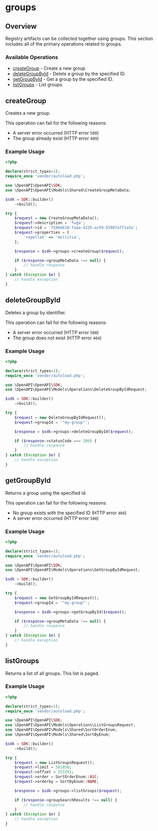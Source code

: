 # groups

## Overview

Registry artifacts can be collected together using groups. This section includes all of the primary operations related to groups.

### Available Operations

* [createGroup](#creategroup) - Create a new group
* [deleteGroupById](#deletegroupbyid) - Delete a group by the specified ID.
* [getGroupById](#getgroupbyid) - Get a group by the specified ID.
* [listGroups](#listgroups) - List groups

## createGroup

Creates a new group.

This operation can fail for the following reasons:

* A server error occurred (HTTP error `500`)
* The group already exist (HTTP error `409`)


### Example Usage

```php
<?php

declare(strict_types=1);
require_once 'vendor/autoload.php';

use \OpenAPI\OpenAPI\SDK;
use \OpenAPI\OpenAPI\Models\Shared\CreateGroupMetaData;

$sdk = SDK::builder()
    ->build();

try {
    $request = new CreateGroupMetaData();
    $request->description = 'fuga';
    $request->id = '7596eb10-faaa-4235-ac59-55907aff1a3a';
    $request->properties = [
        'repellat' => 'mollitia',
    ];

    $response = $sdk->groups->createGroup($request);

    if ($response->groupMetaData !== null) {
        // handle response
    }
} catch (Exception $e) {
    // handle exception
}
```

## deleteGroupById

Deletes a group by identifier.

This operation can fail for the following reasons:

* A server error occurred (HTTP error `500`)
* The group does not exist (HTTP error `404`)


### Example Usage

```php
<?php

declare(strict_types=1);
require_once 'vendor/autoload.php';

use \OpenAPI\OpenAPI\SDK;
use \OpenAPI\OpenAPI\Models\Operations\DeleteGroupByIdRequest;

$sdk = SDK::builder()
    ->build();

try {
    $request = new DeleteGroupByIdRequest();
    $request->groupId = '"my-group"';

    $response = $sdk->groups->deleteGroupById($request);

    if ($response->statusCode === 200) {
        // handle response
    }
} catch (Exception $e) {
    // handle exception
}
```

## getGroupById

Returns a group using the specified id.

This operation can fail for the following reasons:

* No group exists with the specified ID (HTTP error `404`)
* A server error occurred (HTTP error `500`)

### Example Usage

```php
<?php

declare(strict_types=1);
require_once 'vendor/autoload.php';

use \OpenAPI\OpenAPI\SDK;
use \OpenAPI\OpenAPI\Models\Operations\GetGroupByIdRequest;

$sdk = SDK::builder()
    ->build();

try {
    $request = new GetGroupByIdRequest();
    $request->groupId = '"my-group"';

    $response = $sdk->groups->getGroupById($request);

    if ($response->groupMetaData !== null) {
        // handle response
    }
} catch (Exception $e) {
    // handle exception
}
```

## listGroups

Returns a list of all groups.  This list is paged.

### Example Usage

```php
<?php

declare(strict_types=1);
require_once 'vendor/autoload.php';

use \OpenAPI\OpenAPI\SDK;
use \OpenAPI\OpenAPI\Models\Operations\ListGroupsRequest;
use \OpenAPI\OpenAPI\Models\Shared\SortOrderEnum;
use \OpenAPI\OpenAPI\Models\Shared\SortByEnum;

$sdk = SDK::builder()
    ->build();

try {
    $request = new ListGroupsRequest();
    $request->limit = 581850;
    $request->offset = 253291;
    $request->order = SortOrderEnum::ASC;
    $request->orderby = SortByEnum::NAME;

    $response = $sdk->groups->listGroups($request);

    if ($response->groupSearchResults !== null) {
        // handle response
    }
} catch (Exception $e) {
    // handle exception
}
```
